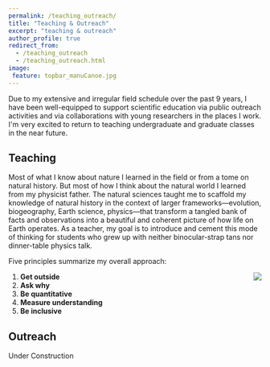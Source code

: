 ```yaml
---
permalink: /teaching_outreach/
title: "Teaching & Outreach"
excerpt: "teaching & outreach"
author_profile: true
redirect_from: 
  - /teaching_outreach
  - /teaching_outreach.html
image:
 feature: topbar_manuCanoe.jpg
---
```


Due to my extensive and irregular field schedule over the past 9 years, I have been well-equipped to support scientific education via public outreach activities and via collaborations with young researchers in the places I work. I'm very excited to return to teaching undergraduate and graduate classes in the near future. 

## Teaching
Most of what I know about nature I learned in the field or from a tome on natural history. But most of how I think about the natural world I learned from my physicist father. The natural sciences taught me to scaffold my knowledge of natural history in the context of larger frameworks—evolution, biogeography, Earth science, physics—that transform a tangled bank of facts and observations into a beautiful and coherent picture of how life on Earth operates. As a teacher, my goal is to introduce and cement this mode of thinking for students who grew up with neither binocular-strap tans nor dinner-table physics talk. 

Five principles summarize my overall approach: 
1. **Get outside** <img align="right" src="images/bio-photo.jpg"/>
1. **Ask why**
1. **Be quantitative**
1. **Measure understanding**
1. **Be inclusive**

## Outreach

Under Construction
